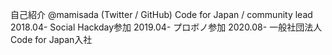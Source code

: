 ﻿自己紹介
@mamisada (Twitter / GitHub)
Code for Japan / community lead
2018.04- Social Hackday参加
2019.04- プロボノ参加
2020.08- 一般社団法人Code for Japan入社
